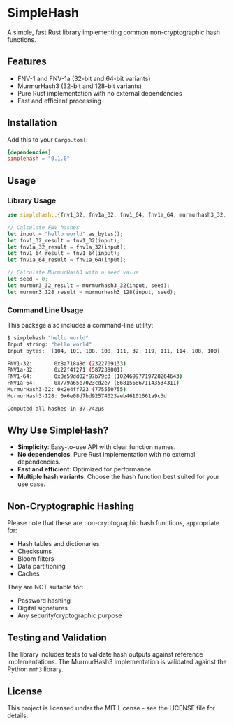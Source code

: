 # SimpleHash

A simple, fast Rust library implementing common non-cryptographic hash functions.

## Features

* FNV-1 and FNV-1a (32-bit and 64-bit variants)
* MurmurHash3 (32-bit and 128-bit variants)
* Pure Rust implementation with no external dependencies
* Fast and efficient processing

## Installation

Add this to your `Cargo.toml`:

```toml
[dependencies]
simplehash = "0.1.0"
```

## Usage

### Library Usage

```rust
use simplehash::{fnv1_32, fnv1a_32, fnv1_64, fnv1a_64, murmurhash3_32, murmurhash3_128};

// Calculate FNV hashes
let input = "hello world".as_bytes();
let fnv1_32_result = fnv1_32(input);
let fnv1a_32_result = fnv1a_32(input);
let fnv1_64_result = fnv1_64(input);
let fnv1a_64_result = fnv1a_64(input);

// Calculate MurmurHash3 with a seed value
let seed = 0;
let murmur3_32_result = murmurhash3_32(input, seed);
let murmur3_128_result = murmurhash3_128(input, seed);
```

### Command Line Usage

This package also includes a command-line utility:

```bash
$ simplehash "hello world"
Input string: "hello world"
Input bytes:  [104, 101, 108, 108, 111, 32, 119, 111, 114, 108, 100]

FNV1-32:       0x8a718a8d (2322709133)
FNV1a-32:      0x22f4f271 (587238001)
FNV1-64:       0x8e59dd02f97b79c3 (10246997719728264643)
FNV1a-64:      0x779a65e7023cd2e7 (8681568671143534311)
MurmurHash3-32: 0x2e4ff723 (775550755)
MurmurHash3-128: 0x6e08d7bd92574023aeb46101661a9c3d

Computed all hashes in 37.742µs
```

## Why Use SimpleHash?

- **Simplicity**: Easy-to-use API with clear function names.
- **No dependencies**: Pure Rust implementation with no external dependencies.
- **Fast and efficient**: Optimized for performance.
- **Multiple hash variants**: Choose the hash function best suited for your use case.

## Non-Cryptographic Hashing

Please note that these are non-cryptographic hash functions, appropriate for:

- Hash tables and dictionaries
- Checksums
- Bloom filters
- Data partitioning
- Caches

They are NOT suitable for:
- Password hashing
- Digital signatures
- Any security/cryptographic purpose

## Testing and Validation

The library includes tests to validate hash outputs against reference implementations. The MurmurHash3 implementation is validated against the Python `mmh3` library.

## License

This project is licensed under the MIT License - see the LICENSE file for details.
